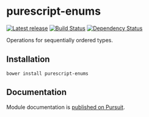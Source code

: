 # purescript-enums

[![Latest release](http://img.shields.io/bower/v/purescript-enums.svg)](https://github.com/purescript/purescript-enums/releases)
[![Build Status](https://travis-ci.org/purescript/purescript-enums.svg?branch=master)](https://travis-ci.org/purescript/purescript-enums)
[![Dependency Status](https://www.versioneye.com/user/projects/55848c63363861001d000330/badge.svg?style=flat)](https://www.versioneye.com/user/projects/55848c63363861001d000330)

Operations for sequentially ordered types.

## Installation

```
bower install purescript-enums
```

## Documentation

Module documentation is [published on Pursuit](http://pursuit.purescript.org/packages/purescript-enums).
